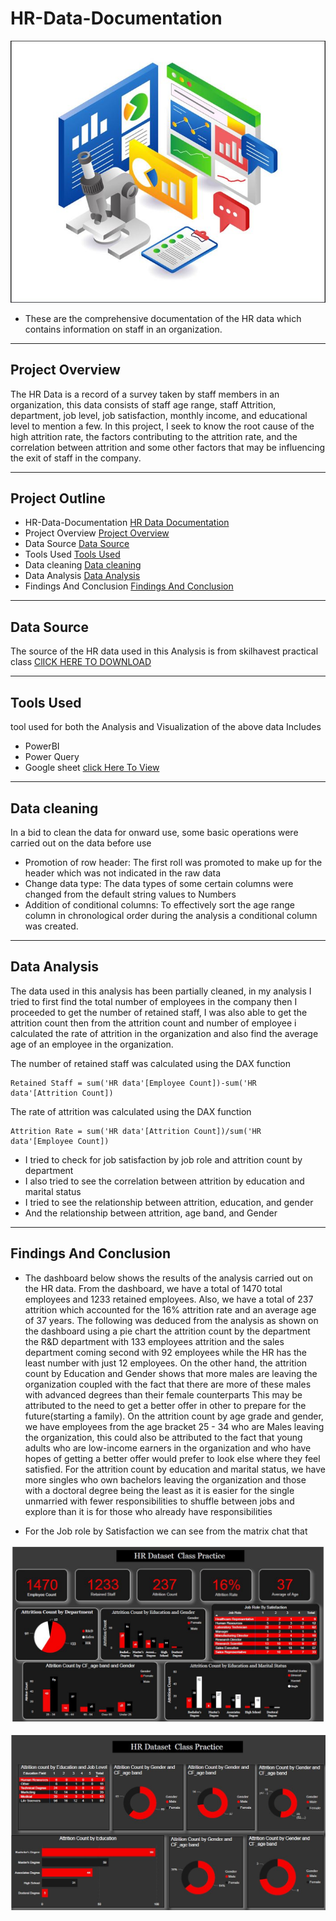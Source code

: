 # HR-Data-Documentation
![](HR.JPG)
- These are the comprehensive documentation of the HR data which contains information on staff in an organization.

---
## Project Overview
The HR Data is a record of a survey taken by staff members in an organization, this data consists of staff age range, staff Attrition, department, job level, job satisfaction, monthly income, and educational level to mention a few. 
In this project, I seek to know the root cause of the high attrition rate, the factors contributing to the attrition rate, and the correlation between attrition and some other factors that may be influencing the exit of staff in the company.
 
---
## Project Outline
- HR-Data-Documentation [HR Data Documentation](#hr-data-documentation)
- Project Overview [Project Overview](#project-overview)
- Data Source [Data Source](#data-source)
- Tools Used  [Tools Used](#tools-used)
- Data cleaning [Data cleaning](#data-cleaning)
- Data Analysis [Data Analysis](#data-analysis)
- Findings And Conclusion [Findings And Conclusion](#findings-and-conclusion)

---

## Data Source 
The source of the HR data used in this Analysis is from skilhavest practical class  [ClICK HERE TO DOWNLOAD](https://tinyurl.com/2udjsy98) 

---

## Tools Used 
 tool used for both the Analysis and Visualization of the above data Includes 
- PowerBI
- Power Query
- Google sheet [click Here To View](https://tinyurl.com/2udjsy98)
---
## Data cleaning 
In a bid to clean the data for onward use, some basic operations were carried out on the data before use

- Promotion of row header: The first roll was promoted to make up for the header which was not indicated in the raw data
- Change data type: The data types of some certain columns were changed from the default string values to Numbers
- Addition of conditional columns: To effectively sort the age range column in chronological order during the analysis a
  conditional column was created. 
---
## Data Analysis
The data used in this analysis has been partially cleaned, in my analysis I tried to first find the total number of employees in the company then I proceeded to get the number of retained staff, I was also able to get the attrition count then from the attrition count and number of employee i calculated the rate of attrition in the organization and also find the average age of an employee in the organization. 

The number of retained staff was calculated using the DAX function
```
Retained Staff = sum('HR data'[Employee Count])-sum('HR data'[Attrition Count])
```
The rate of attrition was calculated using the DAX function 
```
Attrition Rate = sum('HR data'[Attrition Count])/sum('HR data'[Employee Count])
```
- I tried to check for job satisfaction by job role and attrition count by department
- I also tried to see the correlation between attrition by education and marital status
- I tried to see the relationship between attrition, education, and gender 
- And the relationship between attrition, age band, and Gender
---

## Findings And Conclusion
- The dashboard below shows the results of the analysis carried out on the HR data. From  the dashboard, we have a total of 1470 total employees and 1233 retained employees. Also, we have a total of 237 attrition which accounted for the 16% attrition rate and an average age of 37 years.
The following was deduced from the analysis as shown on the dashboard using a pie chart the attrition count by the department the R&D department with 133 employees attrition and the sales department coming second with 92 employees while the HR has the least number with just 12 employees.
On the other hand, the attrition count by Education and Gender shows that more males are leaving the organization coupled with the fact that there are more of these males with advanced degrees than their female counterparts This may be attributed to the need to get a better offer in other to prepare for the future(starting a family). On the attrition count by age grade and gender, we have employees from the age bracket 25 - 34 who are Males leaving the organization, this could also be attributed to the fact that young adults who are low-income earners in the organization and who have hopes of getting a better offer would prefer to look else where they feel satisfied.
For the attrition count by education and marital status, we have more singles who own bachelors leaving the organization and those with a doctoral degree being the least as it is easier for the single unmarried with fewer responsibilities to shuffle between jobs and explore than it is for those who already have responsibilities

- For the Job role by Satisfaction we can see from the matrix chat that 

![](HR1.JPG)

![](HR2.JPG)
